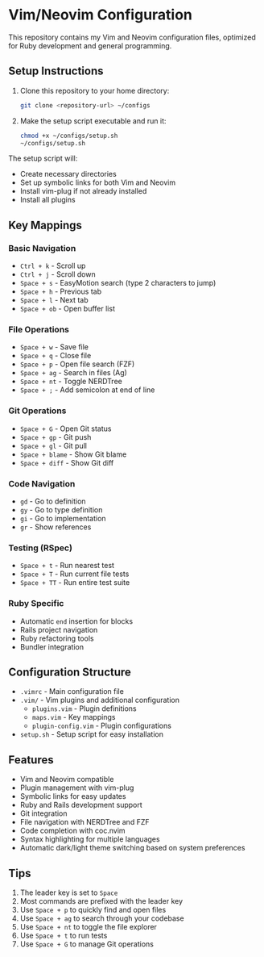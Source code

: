 # Vim/Neovim Configuration

This repository contains my Vim and Neovim configuration files, optimized for Ruby development and general programming.

## Setup Instructions

1. Clone this repository to your home directory:
   ```bash
   git clone <repository-url> ~/configs
   ```

2. Make the setup script executable and run it:
   ```bash
   chmod +x ~/configs/setup.sh
   ~/configs/setup.sh
   ```

The setup script will:
- Create necessary directories
- Set up symbolic links for both Vim and Neovim
- Install vim-plug if not already installed
- Install all plugins

## Key Mappings

### Basic Navigation
- `Ctrl + k` - Scroll up
- `Ctrl + j` - Scroll down
- `Space + s` - EasyMotion search (type 2 characters to jump)
- `Space + h` - Previous tab
- `Space + l` - Next tab
- `Space + ob` - Open buffer list

### File Operations
- `Space + w` - Save file
- `Space + q` - Close file
- `Space + p` - Open file search (FZF)
- `Space + ag` - Search in files (Ag)
- `Space + nt` - Toggle NERDTree
- `Space + ;` - Add semicolon at end of line

### Git Operations
- `Space + G` - Open Git status
- `Space + gp` - Git push
- `Space + gl` - Git pull
- `Space + blame` - Show Git blame
- `Space + diff` - Show Git diff

### Code Navigation
- `gd` - Go to definition
- `gy` - Go to type definition
- `gi` - Go to implementation
- `gr` - Show references

### Testing (RSpec)
- `Space + t` - Run nearest test
- `Space + T` - Run current file tests
- `Space + TT` - Run entire test suite

### Ruby Specific
- Automatic `end` insertion for blocks
- Rails project navigation
- Ruby refactoring tools
- Bundler integration

## Configuration Structure

- `.vimrc` - Main configuration file
- `.vim/` - Vim plugins and additional configuration
  - `plugins.vim` - Plugin definitions
  - `maps.vim` - Key mappings
  - `plugin-config.vim` - Plugin configurations
- `setup.sh` - Setup script for easy installation

## Features

- Vim and Neovim compatible
- Plugin management with vim-plug
- Symbolic links for easy updates
- Ruby and Rails development support
- Git integration
- File navigation with NERDTree and FZF
- Code completion with coc.nvim
- Syntax highlighting for multiple languages
- Automatic dark/light theme switching based on system preferences

## Tips

1. The leader key is set to `Space`
2. Most commands are prefixed with the leader key
3. Use `Space + p` to quickly find and open files
4. Use `Space + ag` to search through your codebase
5. Use `Space + nt` to toggle the file explorer
6. Use `Space + t` to run tests
7. Use `Space + G` to manage Git operations
